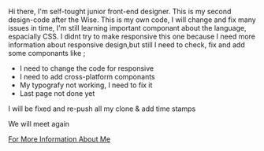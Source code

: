 <!DOCTYPE html>
<html>
  <head>
  </head>
  <body>
  <p>Hi there, I'm self-tought junior front-end designer. This is my second design-code after the Wise. This is my own code, I will change and fix many issues in time, I'm still learning important componant about the language, espacially CSS. I didnt try to make responsive this one because I need more information about responsive design,but still I need to check, fix and add some componants like ;</p>
    <ul>
      <li>I need to change the code for responsive</li>
      <li>I need to add cross-platform componants</li>
      <li> My typografy not working, I need to fix it</li>
      <li> Last page not done yet</li>
     </ul>
   <p>I will be fixed and re-push all my clone & add time stamps</p>
    <p> We will meet again</p>
    <p><a href="https://www.linkedin.com/in/damlaumar/">For More Information About Me</a></p>
  </body>
  </html>
